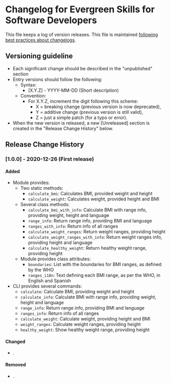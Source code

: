 # Changelog for Evergreen Skills for Software Developers

This file keeps a log of version releases. This file is maintained
[following best practices about changelogs](https://keepachangelog.com/en/1.0.0/).

## Versioning guideline

* Each significant change should be described in the "unpublished" section
* Entry versions should follow the following:
  * Syntax:
    * [X.Y.Z] - YYYY-MM-DD (Short description)
  * Convention:
    * For X.Y.Z, increment the digit following this scheme:
      * X = breaking change (previous version is now deprecated),
      * Y = additive change (previous version is still valid),
      * Z = just a simple patch (for a typo or error).
* When the new version is released, a new [Unreleased] section is created in the "Release Change History" below.

## Release Change History

### [1.0.0] - 2020-12-26 (First release)

#### Added

* Module provides:
    * Two static methods:
        * `calculate_bmi`: Calculates BMI, provided weight and height
        * `calculate_weight`: Calculates weight, provided height and BMI
    * Several class methods:
        * `calculate_bmi_with_info`: Calculate BMI with range info, providing weight, height and language
        * `range_info`: Return range info, providing BMI and language
        * `ranges_with_info`: Return info of all ranges
        * `calculate_weight_ranges`: Return weight ranges, providing height 
        * `calculate_weight_ranges_with_info`: Return weight ranges info, providing height and language
        * `calculate_healthy_weight`: Return healthy weight range, providing height
    * Module provides class attributes:
        * `boundaries`: List with the boundaries for BMI ranges, as defined by the WHO
        * `ranges_i18n`: Text defining each BMI range, as per the WHO, in English and Spanish
* CLI provides several commands:
    * `calculate`: Calculate BMI, providing weight and height
    * `calculate_info`: Calculate BMI with range info, providing weight, height and language
    * `range_info`: Return range info, providing BMI and language
    * `ranges_info`: Return info of all ranges
    * `calculate_weight`: Calculate weight, providing height and BMI
    * `weight_ranges`: Calculate weight ranges, providing height
    * `healthy_weight`: Show healthy weight range, providing height

#### Changed

* .

#### Removed

* .
